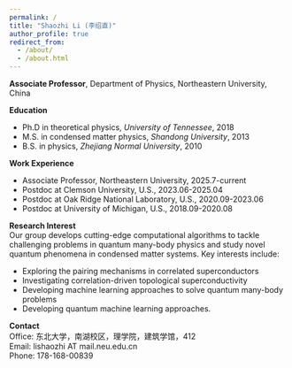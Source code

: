 ```yaml
---
permalink: /
title: "Shaozhi Li (李绍直)"
author_profile: true
redirect_from: 
  - /about/
  - /about.html
---
```

__Associate Professor__, Department of Physics, Northeastern University, China<br>

__Education__<br>
- Ph.D in theoretical physics, *University of Tennessee*, 2018<br>
- M.S. in condensed matter physics, *Shandong University*, 2013<br>
- B.S. in physics, *Zhejiang Normal University*, 2010<br>

__Work Experience__<br>
- Associate Professor, Northeastern University, 2025.7-current<br>
- Postdoc at Clemson University, U.S., 2023.06-2025.04<br>
- Postdoc at Oak Ridge National Laboratory, U.S., 2020.09-2023.06<br>
- Postdoc at University of Michigan, U.S., 2018.09-2020.08<br>

__Research Interest__<br>
Our group develops cutting-edge computational algorithms to tackle challenging problems in quantum many-body physics and study novel quantum phenomena in condensed matter systems. Key interests include:
- Exploring the pairing mechanisms in correlated superconductors 
- Investigating correlation-driven topological superconductivity
- Developing machine learning approaches to solve quantum many-body problems
- Developing quantum machine learning approaches.


__Contact__<br>
Office: 东北大学，南湖校区，理学院，建筑学馆，412<br>
Email: lishaozhi AT mail.neu.edu.cn<br>
Phone: 178-168-00839<br>



